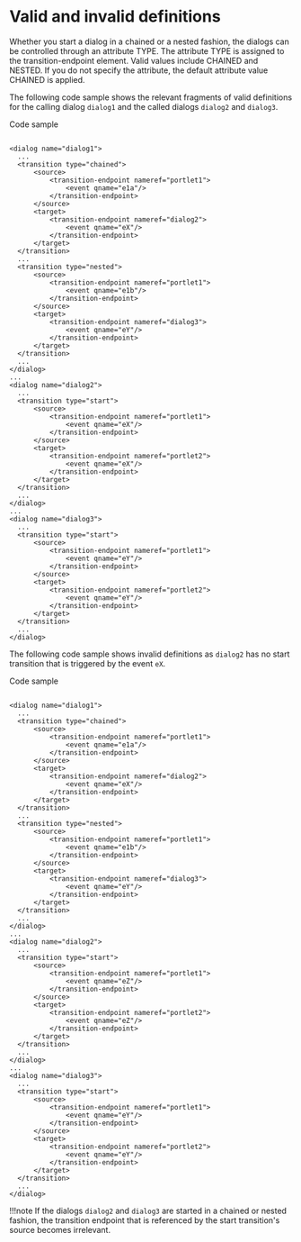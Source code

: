 # Valid and invalid definitions

Whether you start a dialog in a chained or a nested fashion, the dialogs can be controlled through an attribute TYPE. The attribute TYPE is assigned to the transition-endpoint element. Valid values include CHAINED and NESTED. If you do not specify the attribute, the default attribute value CHAINED is applied.

The following code sample shows the relevant fragments of valid definitions for the calling dialog `dialog1` and the called dialogs `dialog2` and `dialog3`.

Code sample

```

<dialog name="dialog1">
  ...
  <transition type="chained">
      <source>
          <transition-endpoint nameref="portlet1">
              <event qname="e1a"/>
          </transition-endpoint>
      </source>
      <target>
          <transition-endpoint nameref="dialog2">
              <event qname="eX"/>
          </transition-endpoint>
      </target>
  </transition>
  ...
  <transition type="nested">
      <source>
          <transition-endpoint nameref="portlet1">
              <event qname="e1b"/>
          </transition-endpoint>
      </source>
      <target>
          <transition-endpoint nameref="dialog3">
              <event qname="eY"/>
          </transition-endpoint>
      </target>
  </transition>
  ...
</dialog>
...
<dialog name="dialog2">
  ...
  <transition type="start">
      <source>
          <transition-endpoint nameref="portlet1">
              <event qname="eX"/>
          </transition-endpoint>
      </source>
      <target>
          <transition-endpoint nameref="portlet2">
              <event qname="eX"/>
          </transition-endpoint>
      </target>
  </transition>
  ...
</dialog>
... 
<dialog name="dialog3">
  ...
  <transition type="start">
      <source>
          <transition-endpoint nameref="portlet1">
              <event qname="eY"/>
          </transition-endpoint>
      </source>
      <target>
          <transition-endpoint nameref="portlet2">
              <event qname="eY"/>
          </transition-endpoint>
      </target>
  </transition>
  ...
</dialog>       

```

The following code sample shows invalid definitions as `dialog2` has no start transition that is triggered by the event `eX`.

Code sample

```

<dialog name="dialog1">
  ...
  <transition type="chained">
      <source>
          <transition-endpoint nameref="portlet1">
              <event qname="e1a"/>
          </transition-endpoint>
      </source>
      <target>
          <transition-endpoint nameref="dialog2">
              <event qname="eX"/>
          </transition-endpoint>
      </target>
  </transition>
  ...
  <transition type="nested">
      <source>
          <transition-endpoint nameref="portlet1">
              <event qname="e1b"/>
          </transition-endpoint>
      </source>
      <target>
          <transition-endpoint nameref="dialog3">
              <event qname="eY"/>
          </transition-endpoint>
      </target>
  </transition>
  ...
</dialog>
...
<dialog name="dialog2">
  ...
  <transition type="start">
      <source>
          <transition-endpoint nameref="portlet1">
              <event qname="eZ"/>
          </transition-endpoint>
      </source>
      <target>
          <transition-endpoint nameref="portlet2">
              <event qname="eZ"/>
          </transition-endpoint>
      </target>
  </transition>
  ...
</dialog>
... 
<dialog name="dialog3">
  ...
  <transition type="start">
      <source>
          <transition-endpoint nameref="portlet1">
              <event qname="eY"/>
          </transition-endpoint>
      </source>
      <target>
          <transition-endpoint nameref="portlet2">
              <event qname="eY"/>
          </transition-endpoint>
      </target>
  </transition>
  ...
</dialog>  

```

!!!note
    If the dialogs `dialog2` and `dialog3` are started in a chained or nested fashion, the transition endpoint that is referenced by the start transition's source becomes irrelevant.



